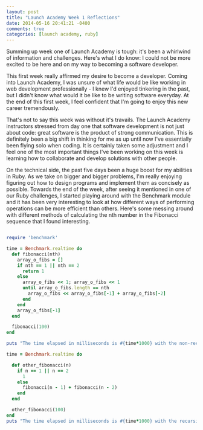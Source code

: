```yaml
---
layout: post
title: "Launch Academy Week 1 Reflections"
date: 2014-05-16 20:41:21 -0400
comments: true
categories: [launch academy, ruby]
---
```

Summing up week one of Launch Academy is tough: it's been a whirlwind of information and challenges. Here's what I do know: I could not be more excited to be here and on my way to becoming a software developer. 

This first week really affirmed my desire to become a developer. Coming into Launch Academy, I was unsure of what life would be like working in web development professionally - I knew I'd enjoyed tinkering in the past, but I didn't know what would it be like to be writing software everyday. At the end of this first week, I feel confident that I'm going to enjoy this new career tremendously. 

That's not to say this week was without it's travails. The Launch Academy instructors stressed from day one that software development is not just about code: great software is the product of strong communication. This is definitely been a big shift in thinking for me as up until now I've essentially been flying solo when coding. It is certainly taken some adjustment and I feel one of the most important things I've been working on this week is learning how to collaborate and develop solutions with other people. 

On the technical side, the past five days been a huge boost for my abilities in Ruby. As we take on bigger and bigger problems, I'm really enjoying figuring out how to design programs and implement them as concisely as possible. Towards the end of the week, after seeing it mentioned in one of our Ruby challenges, I started playing around with the Benchmark module and it has been very interesting to look at how different ways of performing operations can be more efficient than others. Here's some messing around with different methods of calculating the nth number in the Fibonacci sequence that I found interesting.

```ruby

require 'benchmark'

time = Benchmark.realtime do
  def fibonacci(nth)
    array_o_fibs = []
    if nth == 1 || nth == 2
      return 1
    else
      array_o_fibs << 1; array_o_fibs << 1
      until array_o_fibs.length == nth
        array_o_fibs << array_o_fibs[-1] + array_o_fibs[-2]
      end
    end
    array_o_fibs[-1]
  end

  fibonacci(100)
end

puts "The time elapsed in milliseconds is #{time*1000} with the non-recursive fibonacci method."

time = Benchmark.realtime do

  def other_fibonacci(n)
    if n == 1 || n == 2
      1
    else
      fibonacci(n - 1) + fibonacci(n - 2)
    end
  end

  other_fibonacci(100)
end
puts "The time elapsed in milliseconds is #{time*1000} with the recursive fibonacci method." 
```
